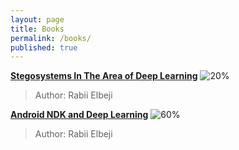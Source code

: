 ```yaml
---
layout: page
title: Books
permalink: /books/
published: true
---
```




 [**Stegosystems In The Area of Deep Learning**]() ![20%](https://progress-bar.dev/20/?title=Progress)
>
> Author: Rabii Elbeji

[**Android NDK and Deep Learning**]() ![60%](https://progress-bar.dev/60/?title=Progress)
>
> Author: Rabii Elbeji
